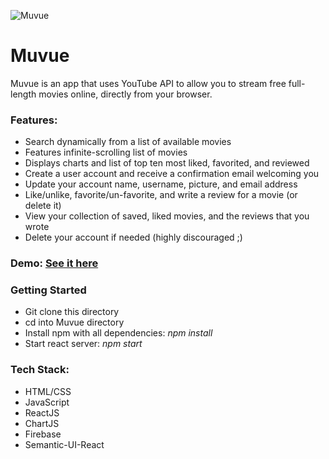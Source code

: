 ![Muvue](https://i.imgur.com/0n6RVEJ.png)

# Muvue
Muvue is an app that uses YouTube API to allow you to stream free full-length movies online, directly from your browser.

### Features:
* Search dynamically from a list of available movies
* Features infinite-scrolling list of movies
* Displays charts and list of top ten most liked, favorited, and reviewed
* Create a user account and receive a confirmation email welcoming you
* Update your account name, username, picture, and email address
* Like/unlike, favorite/un-favorite, and write a review for a movie (or delete it)
* View your collection of saved, liked movies, and the reviews that you wrote
* Delete your account if needed (highly discouraged ;)

###  Demo: [See it here](https://www.youtube.com/watch?v=UcMHDkl9_go)

### Getting Started
- Git clone this directory
- cd into Muvue directory
- Install npm with all dependencies:
  *npm install*
- Start react server:
  *npm start*
  
### Tech Stack:
- HTML/CSS
- JavaScript
- ReactJS
- ChartJS
- Firebase
- Semantic-UI-React
